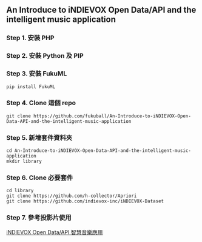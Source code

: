 ## An Introduce to iNDIEVOX Open Data/API and the intelligent music application

### Step 1. 安裝 PHP

### Step 2. 安裝 Python 及 PIP

### Step 3. 安裝 FukuML

```
pip install FukuML
```

### Step 4. Clone 這個 repo

```
git clone https://github.com/fukuball/An-Introduce-to-iNDIEVOX-Open-Data-API-and-the-intelligent-music-application
```

### Step 5. 新增套件資料夾

```
cd An-Introduce-to-iNDIEVOX-Open-Data-API-and-the-intelligent-music-application
mkdir library
```

### Step 6. Clone 必要套件

```
cd library
git clone https://github.com/h-collector/Apriori
git clone https://github.com/indievox-inc/iNDIEVOX-Dataset
```

### Step 7. 參考投影片使用

[iNDIEVOX Open Data/API 智慧音樂應用](https://speakerdeck.com/fukuball/api-and-the-intelligent-music-application)
